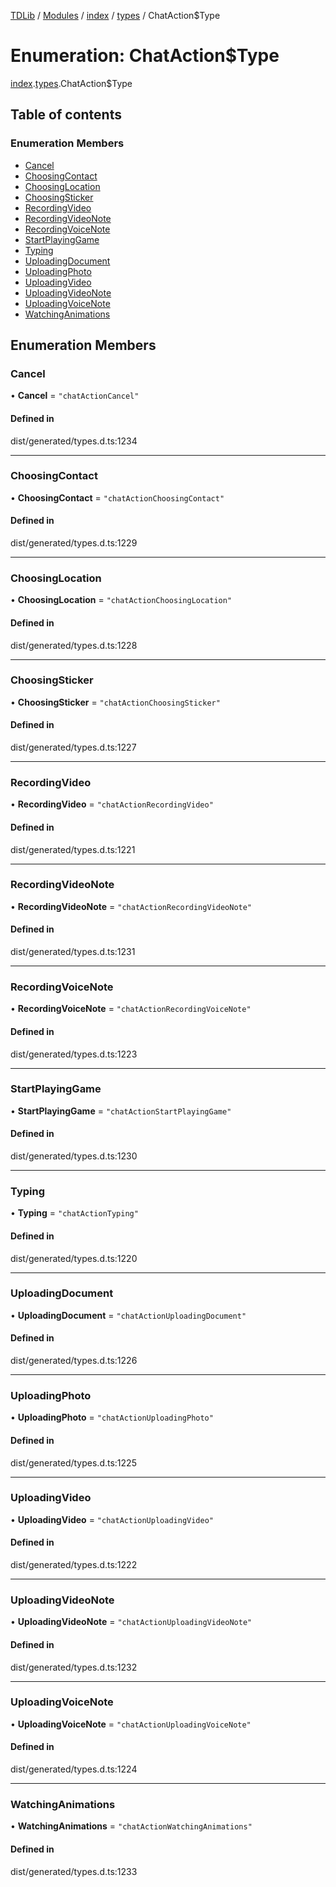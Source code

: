 [TDLib](../README.md) / [Modules](../modules.md) / [index](../modules/index.md) / [types](../modules/index.types.md) / ChatAction$Type

# Enumeration: ChatAction$Type

[index](../modules/index.md).[types](../modules/index.types.md).ChatAction$Type

## Table of contents

### Enumeration Members

- [Cancel](index.types.ChatAction_Type.md#cancel)
- [ChoosingContact](index.types.ChatAction_Type.md#choosingcontact)
- [ChoosingLocation](index.types.ChatAction_Type.md#choosinglocation)
- [ChoosingSticker](index.types.ChatAction_Type.md#choosingsticker)
- [RecordingVideo](index.types.ChatAction_Type.md#recordingvideo)
- [RecordingVideoNote](index.types.ChatAction_Type.md#recordingvideonote)
- [RecordingVoiceNote](index.types.ChatAction_Type.md#recordingvoicenote)
- [StartPlayingGame](index.types.ChatAction_Type.md#startplayinggame)
- [Typing](index.types.ChatAction_Type.md#typing)
- [UploadingDocument](index.types.ChatAction_Type.md#uploadingdocument)
- [UploadingPhoto](index.types.ChatAction_Type.md#uploadingphoto)
- [UploadingVideo](index.types.ChatAction_Type.md#uploadingvideo)
- [UploadingVideoNote](index.types.ChatAction_Type.md#uploadingvideonote)
- [UploadingVoiceNote](index.types.ChatAction_Type.md#uploadingvoicenote)
- [WatchingAnimations](index.types.ChatAction_Type.md#watchinganimations)

## Enumeration Members

### Cancel

• **Cancel** = ``"chatActionCancel"``

#### Defined in

dist/generated/types.d.ts:1234

___

### ChoosingContact

• **ChoosingContact** = ``"chatActionChoosingContact"``

#### Defined in

dist/generated/types.d.ts:1229

___

### ChoosingLocation

• **ChoosingLocation** = ``"chatActionChoosingLocation"``

#### Defined in

dist/generated/types.d.ts:1228

___

### ChoosingSticker

• **ChoosingSticker** = ``"chatActionChoosingSticker"``

#### Defined in

dist/generated/types.d.ts:1227

___

### RecordingVideo

• **RecordingVideo** = ``"chatActionRecordingVideo"``

#### Defined in

dist/generated/types.d.ts:1221

___

### RecordingVideoNote

• **RecordingVideoNote** = ``"chatActionRecordingVideoNote"``

#### Defined in

dist/generated/types.d.ts:1231

___

### RecordingVoiceNote

• **RecordingVoiceNote** = ``"chatActionRecordingVoiceNote"``

#### Defined in

dist/generated/types.d.ts:1223

___

### StartPlayingGame

• **StartPlayingGame** = ``"chatActionStartPlayingGame"``

#### Defined in

dist/generated/types.d.ts:1230

___

### Typing

• **Typing** = ``"chatActionTyping"``

#### Defined in

dist/generated/types.d.ts:1220

___

### UploadingDocument

• **UploadingDocument** = ``"chatActionUploadingDocument"``

#### Defined in

dist/generated/types.d.ts:1226

___

### UploadingPhoto

• **UploadingPhoto** = ``"chatActionUploadingPhoto"``

#### Defined in

dist/generated/types.d.ts:1225

___

### UploadingVideo

• **UploadingVideo** = ``"chatActionUploadingVideo"``

#### Defined in

dist/generated/types.d.ts:1222

___

### UploadingVideoNote

• **UploadingVideoNote** = ``"chatActionUploadingVideoNote"``

#### Defined in

dist/generated/types.d.ts:1232

___

### UploadingVoiceNote

• **UploadingVoiceNote** = ``"chatActionUploadingVoiceNote"``

#### Defined in

dist/generated/types.d.ts:1224

___

### WatchingAnimations

• **WatchingAnimations** = ``"chatActionWatchingAnimations"``

#### Defined in

dist/generated/types.d.ts:1233
